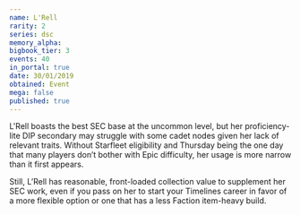 ```yaml
---
name: L'Rell
rarity: 2
series: dsc
memory_alpha:
bigbook_tier: 3
events: 40
in_portal: true
date: 30/01/2019
obtained: Event
mega: false
published: true
---
```


L'Rell boasts the best SEC base at the uncommon level, but her proficiency-lite DIP secondary may struggle with some cadet nodes given her lack of relevant traits. Without Starfleet eligibility and Thursday being the one day that many players don’t bother with Epic difficulty, her usage is more narrow than it first appears.

Still, L’Rell has reasonable, front-loaded collection value to supplement her SEC work, even if you pass on her to start your Timelines career in favor of a more flexible option or one that has a less Faction item-heavy build.
